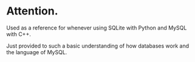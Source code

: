 # Attention.

Used as a reference for whenever using SQLite with Python and MySQL with C++.

Just provided to such a basic understanding of how databases work and the language of MySQL.
